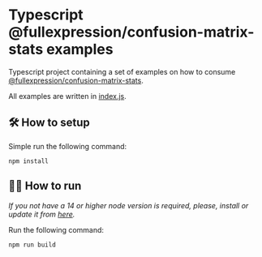 # Typescript @fullexpression/confusion-matrix-stats examples

Typescript project containing a set of examples on how to consume [@fullexpression/confusion-matrix-stats](https://github.com/FullExpression/confusion-matrix-stats).

All examples are written in [index.js](./src/index.ts).

## 🛠️ How to setup

Simple run the following command:

`npm install`

## 👩‍💻 How to run

*If you not have a 14 or higher node version is required, please, install or update it from [here](https://nodejs.org/en/).*

Run the following command:

`npm run build`
